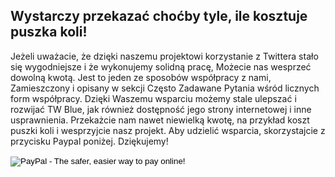<!-- 
.. title: Wesprzyj
.. slug: donate
.. date: 2016-10-03 04:31:53 UTC-05:00
.. tags: 
.. category: 
.. link: 
.. description: 
.. type: text
-->

## Wystarczy przekazać choćby tyle, ile kosztuje puszka koli!

Jeżeli uważacie, że dzięki naszemu projektowi korzystanie z Twittera stało się wygodniejsze i że wykonujemy solidną pracę, Możecie nas wesprzeć dowolną kwotą. Jest to jeden ze sposobów współpracy z nami, Zamieszczony i opisany w sekcji Często Zadawane Pytania wśród licznych form współpracy. Dzięki Waszemu wsparciu możemy stale ulepszać i rozwijać TW Blue, jak również dostępność jego strony internetowej i inne usprawnienia. Przekażcie nam nawet niewielką kwotę, na przykład koszt puszki koli i wesprzyjcie nasz projekt. Aby udzielić wsparcia, skorzystajcie z przycisku Paypal poniżej. Dziękujemy!

<form action="https://www.paypal.com/cgi-bin/webscr" method="post" target="_top">
<input type="hidden" name="cmd" value="_s-xclick">
<input type="hidden" name="hosted_button_id" value="DAJ6H33RCVM62">
<input type="hidden" name="LC" value="US">
<input type="hidden" name="country" value="US"> 
<input type="image" src="https://www.paypalobjects.com/en_US/i/btn/btn_donateCC_LG.gif" border="0" name="submit" alt="PayPal - The safer, easier way to pay online!">
<img alt="" border="0" src="https://www.paypalobjects.com/es_XC/i/scr/pixel.gif" width="1" height="1">
</form>
